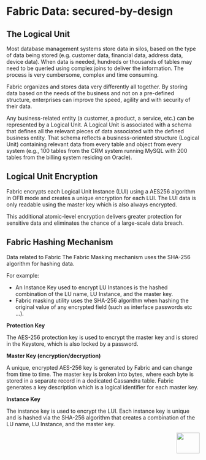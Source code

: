 # **Fabric Data: secured-by-design** 



## The Logical Unit 

Most database management systems store data in silos, based on the type of data being stored (e.g. customer data, financial data, address data, device data). When data is needed, hundreds or thousands of tables may need to be queried using complex joins to deliver the information. The process is very cumbersome, complex and time consuming.  

Fabric organizes and stores data very differently all together. By storing data based on the needs of the business and not on a pre-defined structure, enterprises can improve the speed, agility and with security of their data. 

Any business-related entity (a customer, a product, a service, etc.) can be represented by a Logical Unit. A Logical Unit is associated with a schema that defines all the relevant pieces of data associated with the defined business entity. That schema reflects a business-oriented structure (Logical Unit) containing relevant data from every table and object from every system (e.g., 100 tables from the CRM system running MySQL with 200 tables from the billing system residing on Oracle).



## Logical Unit Encryption 

Fabric encrypts each Logical Unit Instance (LUI) using a AES256 algorithm in OFB mode and creates a unique encryption for each LUI. The LUI data is only readable using the master key which is also always encrypted. 

This additional atomic-level encryption delivers greater protection for sensitive data and eliminates the chance of a large-scale data breach.



## Fabric Hashing Mechanism

Data related to Fabric The Fabric Masking mechanism uses the SHA-256 algorithm for hashing data. 

For example:

- An Instance Key used to encrypt LU Instances is the hashed combination of the LU name, LU Instance, and the master key.
- Fabric masking utility uses the SHA-256 algorithm when hashing the original value of any encrypted field (such as interface passwords etc ...).





**Protection Key** 

The AES-256 protection key is used to encrypt the master key and is stored in the Keystore, which is also locked by a password. 

**Master Key (encryption/decryption)** 

A unique, encrypted AES-256 key is generated by Fabric and can change from time to time. The master key is broken into bytes, where each byte is stored in a separate record in a dedicated Cassandra table. Fabric generates a key description which is a logical identifier for each master key.

**Instance Key**

The instance key is used to encrypt the LUI. Each instance key is unique and is hashed via the SHA-256 algorithm that creates a combination of the LU name, LU Instance, and the master key.   




[<img align="right" width="60" height="54" src="/articles/images/Next.png">](/articles/20_jobs_and_batch_services/02_jobs_flow_and_status.md) 
